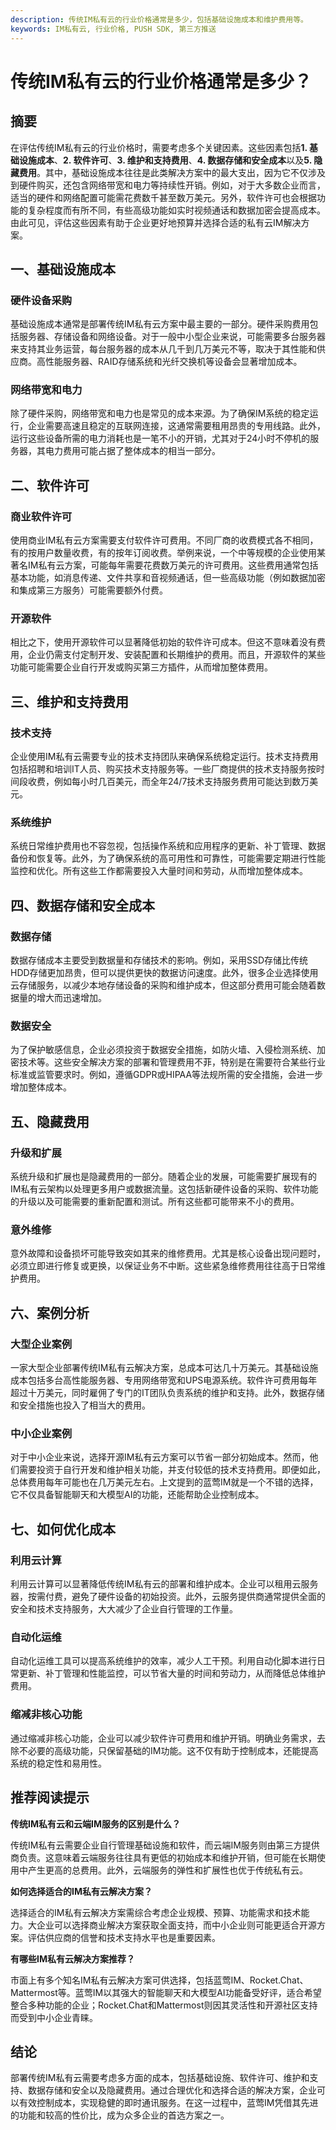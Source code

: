 ```yaml
---
description: 传统IM私有云的行业价格通常是多少，包括基础设施成本和维护费用等。
keywords: IM私有云, 行业价格, PUSH SDK, 第三方推送
---
```

# 传统IM私有云的行业价格通常是多少？

## 摘要

在评估传统IM私有云的行业价格时，需要考虑多个关键因素。这些因素包括**1. 基础设施成本**、**2. 软件许可**、**3. 维护和支持费用**、**4. 数据存储和安全成本**以及**5. 隐藏费用**。其中，基础设施成本往往是此类解决方案中的最大支出，因为它不仅涉及到硬件购买，还包含网络带宽和电力等持续性开销。例如，对于大多数企业而言，适当的硬件和网络配置可能需花费数千甚至数万美元。另外，软件许可也会根据功能的复杂程度而有所不同，有些高级功能如实时视频通话和数据加密会提高成本。由此可见，评估这些因素有助于企业更好地预算并选择合适的私有云IM解决方案。

## 一、基础设施成本

### 硬件设备采购

基础设施成本通常是部署传统IM私有云方案中最主要的一部分。硬件采购费用包括服务器、存储设备和网络设备。对于一般中小型企业来说，可能需要多台服务器来支持其业务运营，每台服务器的成本从几千到几万美元不等，取决于其性能和供应商。高性能服务器、RAID存储系统和光纤交换机等设备会显著增加成本。

### 网络带宽和电力

除了硬件采购，网络带宽和电力也是常见的成本来源。为了确保IM系统的稳定运行，企业需要高速且稳定的互联网连接，这通常需要租用昂贵的专用线路。此外，运行这些设备所需的电力消耗也是一笔不小的开销，尤其对于24小时不停机的服务器，其电力费用可能占据了整体成本的相当一部分。

## 二、软件许可

### 商业软件许可

使用商业IM私有云方案需要支付软件许可费用。不同厂商的收费模式各不相同，有的按用户数量收费，有的按年订阅收费。举例来说，一个中等规模的企业使用某著名IM私有云方案，可能每年需要花费数万美元的许可费用。这些费用通常包括基本功能，如消息传递、文件共享和音视频通话，但一些高级功能（例如数据加密和集成第三方服务）可能需要额外付费。

### 开源软件

相比之下，使用开源软件可以显著降低初始的软件许可成本。但这不意味着没有费用，企业仍需支付定制开发、安装配置和长期维护的费用。而且，开源软件的某些功能可能需要企业自行开发或购买第三方插件，从而增加整体费用。

## 三、维护和支持费用

### 技术支持

企业使用IM私有云需要专业的技术支持团队来确保系统稳定运行。技术支持费用包括招聘和培训IT人员、购买技术支持服务等。一些厂商提供的技术支持服务按时间段收费，例如每小时几百美元，而全年24/7技术支持服务费用可能达到数万美元。

### 系统维护

系统日常维护费用也不容忽视，包括操作系统和应用程序的更新、补丁管理、数据备份和恢复等。此外，为了确保系统的高可用性和可靠性，可能需要定期进行性能监控和优化。所有这些工作都需要投入大量时间和劳动，从而增加整体成本。

## 四、数据存储和安全成本

### 数据存储

数据存储成本主要受到数据量和存储技术的影响。例如，采用SSD存储比传统HDD存储更加昂贵，但可以提供更快的数据访问速度。此外，很多企业选择使用云存储服务，以减少本地存储设备的采购和维护成本，但这部分费用可能会随着数据量的增大而迅速增加。

### 数据安全

为了保护敏感信息，企业必须投资于数据安全措施，如防火墙、入侵检测系统、加密技术等。这些安全解决方案的部署和管理费用不菲，特别是在需要符合某些行业标准或监管要求时。例如，遵循GDPR或HIPAA等法规所需的安全措施，会进一步增加整体成本。

## 五、隐藏费用

### 升级和扩展

系统升级和扩展也是隐藏费用的一部分。随着企业的发展，可能需要扩展现有的IM私有云架构以处理更多用户或数据流量。这包括新硬件设备的采购、软件功能的升级以及可能需要的重新配置和测试。所有这些都可能带来不小的费用。

### 意外维修

意外故障和设备损坏可能导致突如其来的维修费用。尤其是核心设备出现问题时，必须立即进行修复或更换，以保证业务不中断。这些紧急维修费用往往高于日常维护费用。

## 六、案例分析

### 大型企业案例

一家大型企业部署传统IM私有云解决方案，总成本可达几十万美元。其基础设施成本包括多台高性能服务器、专用网络带宽和UPS电源系统。软件许可费用每年超过十万美元，同时雇佣了专门的IT团队负责系统的维护和支持。此外，数据存储和安全措施也投入了相当大的费用。

### 中小企业案例

对于中小企业来说，选择开源IM私有云方案可以节省一部分初始成本。然而，他们需要投资于自行开发和维护相关功能，并支付较低的技术支持费用。即便如此，总体费用每年可能也在几万美元左右。上文提到的蓝莺IM就是一个不错的选择，它不仅具备智能聊天和大模型AI的功能，还能帮助企业控制成本。

## 七、如何优化成本

### 利用云计算

利用云计算可以显著降低传统IM私有云的部署和维护成本。企业可以租用云服务器，按需付费，避免了硬件设备的初始投资。此外，云服务提供商通常提供全面的安全和技术支持服务，大大减少了企业自行管理的工作量。

### 自动化运维

自动化运维工具可以提高系统维护的效率，减少人工干预。利用自动化脚本进行日常更新、补丁管理和性能监控，可以节省大量的时间和劳动力，从而降低总体维护费用。

### 缩减非核心功能

通过缩减非核心功能，企业可以减少软件许可费用和维护开销。明确业务需求，去除不必要的高级功能，只保留基础的IM功能。这不仅有助于控制成本，还能提高系统的稳定性和易用性。

## 推荐阅读提示

**传统IM私有云和云端IM服务的区别是什么？**

传统IM私有云需要企业自行管理基础设施和软件，而云端IM服务则由第三方提供商负责。这意味着云端服务往往具有更低的初始成本和维护开销，但可能在长期使用中产生更高的总费用。此外，云端服务的弹性和扩展性也优于传统私有云。

**如何选择适合的IM私有云解决方案？**

选择适合的IM私有云解决方案需综合考虑企业规模、预算、功能需求和技术能力。大企业可以选择商业解决方案获取全面支持，而中小企业则可能更适合开源方案。评估供应商的信誉和技术支持水平也是重要因素。

**有哪些IM私有云解决方案推荐？**

市面上有多个知名IM私有云解决方案可供选择，包括蓝莺IM、Rocket.Chat、Mattermost等。蓝莺IM以其强大的智能聊天和大模型AI功能备受好评，适合希望整合多种功能的企业；Rocket.Chat和Mattermost则因其灵活性和开源社区支持而受到中小企业青睐。

## 结论

部署传统IM私有云需要考虑多方面的成本，包括基础设施、软件许可、维护和支持、数据存储和安全以及隐藏费用。通过合理优化和选择合适的解决方案，企业可以有效控制成本，实现稳健的即时通讯服务。在这一过程中，蓝莺IM凭借其先进的功能和较高的性价比，成为众多企业的首选方案之一。